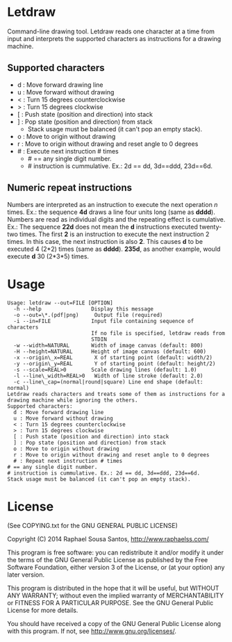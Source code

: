 # Letdraw

Command-line drawing tool.
Letdraw reads one character at a time from input and interprets the supported
characters as instructions for a drawing machine.

## Supported characters

- d : Move forward drawing line
- u : Move forward without drawing
- < : Turn 15 degrees counterclockwise
- \> : Turn 15 degrees clockwise
- [ : Push state (position and direction) into stack
- ] : Pop state (position and direction) from stack
  - Stack usage must be balanced (it can't pop an empty stack).
- o : Move to origin without drawing
- r : Move to origin without drawing and reset angle to 0 degrees
- \# : Execute next instruction # times
  - \# == any single digit number.
  - \# instruction is cummulative. Ex.: 2d == dd, 3d==ddd, 23d==6d.

## Numeric repeat instructions

Numbers are interpreted as an instruction to execute the next operation _n_
times.
Ex.: the sequence __4d__ draws a line four units long (same as __dddd__).
Numbers are read as individual digits and the repeating effect is
cumulative.
Ex.: The sequence __22d__ does not mean the **d** instructions executed
twenty-two times. The first __2__ is an instruction to execute the next
instruction 2 times.
In this case, the next instruction is also __2__. This causes __d__ to be
executed 4 (2\*2) times (same as __dddd__). __235d__, as another example,
would execute __d__ 30 (2\*3\*5) times.

# Usage

```
Usage: letdraw --out=FILE [OPTION]
  -h --help                Display this message
  -o --out=\*.(pdf|png)     Output file (required)
  -i --in=FILE             Input file containing sequence of characters
                           If no file is specified, letdraw reads from
                           STDIN
  -w --width=NATURAL       Width of image canvas (default: 800)
  -H --height=NATURAL      Height of image canvas (default: 600)
  -x --origin\_x=REAL       X of starting point (default: width/2)
  -y --origin\_y=REAL       Y of starting point (default: height/2)
  -s --scale=REAL>0        Scale drawing lines (default: 1.0)
  -l --line\_width=REAL>0   Width of line stroke (default: 2.0)
  -c --line\_cap=(normal|round|square) Line end shape (default: normal)
Letdraw reads characters and treats some of them as instructions for a
drawing machine while ignoring the others.
Supported characters:
  d : Move forward drawing line
  u : Move forward without drawing
  < : Turn 15 degrees counterclockwise
  > : Turn 15 degrees clockwise
  [ : Push state (position and direction) into stack
  ] : Pop state (position and direction) from stack
  o : Move to origin without drawing
  r : Move to origin without drawing and reset angle to 0 degrees
  # : Repeat next instruction # times
# == any single digit number.
# instruction is cummulative. Ex.: 2d == dd, 3d==ddd, 23d==6d.
Stack usage must be balanced (it can't pop an empty stack).
```

# License

(See COPYING.txt for the GNU GENERAL PUBLIC LICENSE)

Copyright (C) 2014  Raphael Sousa Santos, http://www.raphaelss.com/

This program is free software: you can redistribute it and/or modify
it under the terms of the GNU General Public License as published by
the Free Software Foundation, either version 3 of the License, or
(at your option) any later version.

This program is distributed in the hope that it will be useful,
but WITHOUT ANY WARRANTY; without even the implied warranty of
MERCHANTABILITY or FITNESS FOR A PARTICULAR PURPOSE.  See the
GNU General Public License for more details.

You should have received a copy of the GNU General Public License
along with this program.  If not, see <http://www.gnu.org/licenses/>.

